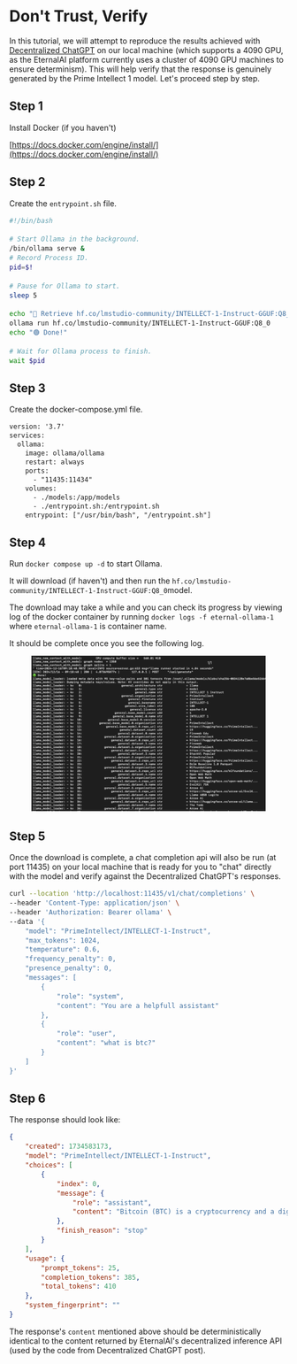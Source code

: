 # Don't Trust, Verify

In this tutorial, we will attempt to reproduce the results achieved with [Decentralized ChatGPT](https://docs.eternalai.org/eternal-ai/decentralized-inference-api/tutorials/decentralized-chatgpt) on our local machine (which supports a 4090 GPU, as the EternalAI platform currently uses a cluster of 4090 GPU machines to ensure determinism). This will help verify that the response is genuinely generated by the Prime Intellect 1 model. Let's proceed step by step.

## Step 1

Install Docker (if you haven't)

[https://docs.docker.com/engine/install/](https://docs.docker.com/engine/install/)

## Step 2

Create the `entrypoint.sh` file.

```bash
#!/bin/bash

# Start Ollama in the background.
/bin/ollama serve &
# Record Process ID.
pid=$!

# Pause for Ollama to start.
sleep 5

echo "🔴 Retrieve hf.co/lmstudio-community/INTELLECT-1-Instruct-GGUF:Q8_0 model..."
ollama run hf.co/lmstudio-community/INTELLECT-1-Instruct-GGUF:Q8_0
echo "🟢 Done!"

# Wait for Ollama process to finish.
wait $pid
```

## Step 3

Create the docker-compose.yml file.

```docker
version: '3.7'
services:
  ollama:
    image: ollama/ollama
    restart: always
    ports:
      - "11435:11434"
    volumes:
      - ./models:/app/models
      - ./entrypoint.sh:/entrypoint.sh
    entrypoint: ["/usr/bin/bash", "/entrypoint.sh"]
```

## Step 4

Run `docker compose up -d` to start Ollama.

It will download (if haven't) and then run the `hf.co/lmstudio-community/INTELLECT-1-Instruct-GGUF:Q8_0`model.

The download may take a while and you can check its progress by viewing log of the docker container by running `docker logs -f eternal-ollama-1` where `eternal-ollama-1` is container name.

It should be complete once you see the following log.

<figure><img src="../../.gitbook/assets/image (4).png" alt=""><figcaption></figcaption></figure>

## Step 5

Once the download is complete, a chat completion api will also be run (at port 11435) on your local machine that is ready for you to "chat" directly with the model and verify against the Decentralized ChatGPT's responses.

```bash
curl --location 'http://localhost:11435/v1/chat/completions' \
--header 'Content-Type: application/json' \
--header 'Authorization: Bearer ollama' \
--data '{
    "model": "PrimeIntellect/INTELLECT-1-Instruct",
    "max_tokens": 1024,
    "temperature": 0.6,
    "frequency_penalty": 0,
    "presence_penalty": 0,
    "messages": [
        {
            "role": "system",
            "content": "You are a helpfull assistant"
        },
        {
            "role": "user",
            "content": "what is btc?"
        }
    ]
}'
```

## Step 6

The response should look like:

```json
{
    "created": 1734583173,
    "model": "PrimeIntellect/INTELLECT-1-Instruct",
    "choices": [
        {
            "index": 0,
            "message": {
                "role": "assistant",
                "content": "Bitcoin (BTC) is a cryptocurrency and a digital asset that was created in 2009 by an individual or group of individuals using the pseudonym Satoshi Nakamoto. It is the first and most well-known cryptocurrency, and it is often referred to as the \"original\" or \"father\" of all cryptocurrencies.\n\nBitcoin is decentralized, meaning it is not controlled by any central authority or government. Instead, it is powered by a network of computers (nodes) that work together to validate and record transactions on a distributed ledger called the blockchain. The blockchain is a public ledger that is shared across the network and is immutable, meaning that once a transaction is recorded, it cannot be altered or deleted.\n\nBitcoin is also designed to be a deflationary asset, meaning that the total supply of Bitcoin is capped at 21 million coins, and the supply is slowly and predictably decreasing over time. This is in contrast to traditional currencies, which can be printed and issued by central banks at will.\n\nOne of the key features of Bitcoin is its ability to facilitate peer-to-peer transactions without the need for intermediaries like banks or payment processors. This makes it a more efficient and cost-effective way to transfer value over the internet.\n\nDespite its popularity and the attention it has received in the media, Bitcoin has also been the subject of controversy and criticism. Some critics argue that it is a speculative asset that is subject to extreme price volatility, and that it does not have a stable value. Others have raised concerns about its environmental impact, as the mining of Bitcoin requires significant amounts of energy.\n\nDespite these concerns, Bitcoin has continued to grow in popularity and has become a major player in the cryptocurrency market. It is currently the largest and most valuable cryptocurrency by market capitalization, and it is used by millions of people around the world for a variety of purposes, including as a means of exchange, a store of value, and a store of wealth."
            },
            "finish_reason": "stop"
        }
    ],
    "usage": {
        "prompt_tokens": 25,
        "completion_tokens": 385,
        "total_tokens": 410
    },
    "system_fingerprint": ""    
}
```

The response's `content` mentioned above should be deterministically identical to the content returned by EternalAI's decentralized inference API (used by the code from Decentralized ChatGPT post).
